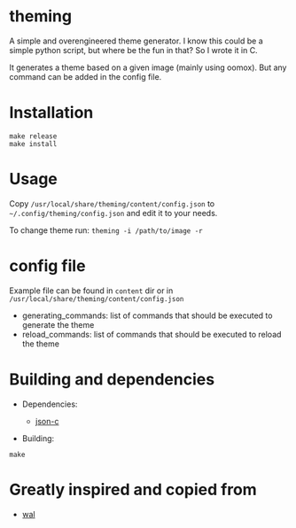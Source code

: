 # theming

A simple and overengineered theme generator. I know this could be a simple python script,
but where be the fun in that? So I wrote it in C.

It generates a theme based on a given image (mainly using oomox). But any command
can be added in the config file.

# Installation

```
make release
make install
```

# Usage

Copy `/usr/local/share/theming/content/config.json` to `~/.config/theming/config.json` and edit it to your needs.

To change theme run: `theming -i /path/to/image -r`

# config file

Example file can be found in `content` dir or in `/usr/local/share/theming/content/config.json`

- generating_commands: list of commands that should be executed to generate the theme
- reload_commands: list of commands that should be executed to reload the theme

# Building and dependencies

- Dependencies:
    - [json-c](https://github.com/json-c/json-c)

- Building:
```
make
```

# Greatly inspired and copied from

- [wal](https://github.com/dylanaraps/pywal)

